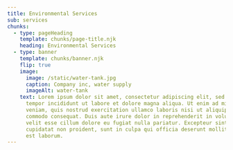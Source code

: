 ```yaml
---
title: Environmental Services
sub: services
chunks:
  - type: pageHeading
    template: chunks/page-title.njk
    heading: Environmental Services
  - type: banner
    template: chunks/banner.njk
    flip: true
    image:
      image: /static/water-tank.jpg
      caption: Company inc, water supply
      imageAlt: water-tank
    text: Lorem ipsum dolor sit amet, consectetur adipiscing elit, sed do eiusmod
      tempor incididunt ut labore et dolore magna aliqua. Ut enim ad minim
      veniam, quis nostrud exercitation ullamco laboris nisi ut aliquip ex ea
      commodo consequat. Duis aute irure dolor in reprehenderit in voluptate
      velit esse cillum dolore eu fugiat nulla pariatur. Excepteur sint occaecat
      cupidatat non proident, sunt in culpa qui officia deserunt mollit anim id
      est laborum.
---
```

